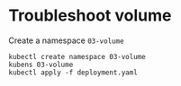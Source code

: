 # Troubleshoot volume

Create a namespace `03-volume`

```shell
kubectl create namespace 03-volume
kubens 03-volume
kubectl apply -f deployment.yaml
```
